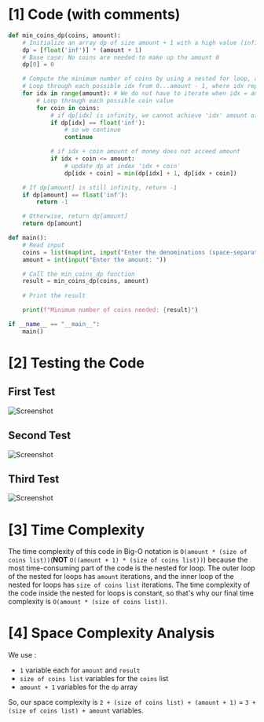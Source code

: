 # [1] Code (with comments)
```python
def min_coins_dp(coins, amount):
    # Initialize an array dp of size amount + 1 with a high value (infinity)
    dp = [float('inf')] * (amount + 1)
    # Base case: No coins are needed to make up the amount 0
    dp[0] = 0

    # Compute the minimum number of coins by using a nested for loop, and updating higher 
    # Loop through each possible idx from 0...amount - 1, where idx represents the amount of money
    for idx in range(amount): # We do not have to iterate when idx = amount because it cannot update higher indexes
        # Loop through each possible coin value
        for coin in coins:
            # if dp[idx] is infinity, we cannot achieve 'idx' amount of money
            if dp[idx] == float('inf'): 
                # so we continue
                continue

            # if idx + coin amount of money does not acceed amount
            if idx + coin <= amount:
                # update dp at index 'idx + coin'
                dp[idx + coin] = min(dp[idx] + 1, dp[idx + coin])

    # If dp[amount] is still infinity, return -1
    if dp[amount] == float('inf'):
        return -1

    # Otherwise, return dp[amount]
    return dp[amount]

def main():
    # Read input
    coins = list(map(int, input("Enter the denominations (space-separated): ").split()))
    amount = int(input("Enter the amount: "))

    # Call the min_coins_dp function
    result = min_coins_dp(coins, amount)
    
    # Print the result

    print(f"Minimum number of coins needed: {result}")

if __name__ == "__main__":
    main()
```

# [2] Testing the Code
## First Test
![Screenshot](https://github.com/codexistent/Data-Structures/assets/77512088/6b19bfae-25ce-43da-bdde-85ab5da38590)
## Second Test
![Screenshot](https://github.com/codexistent/Data-Structures/assets/77512088/48994bf1-d468-4002-9b4d-17f96f2c9ac0)
## Third Test
![Screenshot](https://github.com/codexistent/Data-Structures/assets/77512088/54bf21e6-957f-4799-86d2-851ab75702de)


# [3] Time Complexity
The time complexity of this code in Big-O notation is `O(amount * (size of coins list))`(**NOT** `O((amount + 1) * (size of coins list))`) because the most time-consuming part of the code is the nested for loop. The outer loop of the nested for loops has `amount` iterations, and the inner loop of the nested for loops has `size of coins list` iterations. The time complexity of the code inside the nested for loops is constant, so that's why our final time complexity is `O(amount * (size of coins list))`. 

# [4] Space Complexity Analysis
We use :
- `1` variable each for `amount` and `result`
- `size of coins list` variables for the `coins` list
- `amount + 1` variables for the `dp` array

So, our space complexity is `2 + (size of coins list) + (amount + 1)` = `3 + (size of coins list) + amount` variables.
